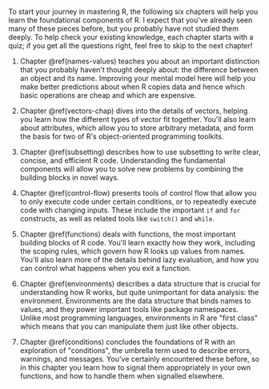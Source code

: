 To start your journey in mastering R, the following six chapters will help you learn the foundational components of R. I expect that you've already seen many of these pieces before, but you probably have not studied them deeply. To help check your existing knowledge, each chapter starts with a quiz; if you get all the questions right, feel free to skip to the next chapter!

1.  Chapter \@ref(names-values) teaches you about an important distinction
    that you probably haven't thought deeply about: the difference between an 
    object and its name. Improving your mental model here will help you make 
    better predictions about when R copies data and hence which basic 
    operations are cheap and which are expensive.
   
1.  Chapter \@ref(vectors-chap) dives into the details of vectors, helping you 
    learn how the different types of vector fit 
    together. You'll also learn about attributes, which allow you to store 
    arbitrary metadata, and form the basis for two of R's object-oriented 
    programming toolkits.
    
1.  Chapter \@ref(subsetting) describes how to use subsetting to write 
    clear, concise, and efficient R code. Understanding the fundamental 
    components will allow you to solve new problems by combining the building 
    blocks in novel ways.

1.  Chapter \@ref(control-flow) presents tools of control flow that allow you to
    only execute code under certain conditions, or to repeatedly execute code 
    with changing inputs. These include the important `if` and `for` constructs, as well as 
    related tools like `switch()` and `while`.

1.  Chapter \@ref(functions) deals with functions, the most important building 
    blocks of R code. You'll learn exactly how they work, including the 
    scoping rules, which govern how R looks up values from names. You'll also 
    learn more of the details behind lazy evaluation, and how you can 
    control what happens when you exit a function.
    
1.  Chapter \@ref(environments) describes a data structure that is crucial for 
    understanding how R works, but quite unimportant for data analysis: the 
    environment. Environments are the data structure that binds 
    names to values, and they power important tools like package namespaces. 
    Unlike most programming languages, environments in R are "first class" 
    which means that you can manipulate them just like other objects.

1.  Chapter \@ref(conditions) concludes the foundations of R with an 
    exploration of "conditions", the umbrella term used to describe errors, 
    warnings, and messages. You've certainly encountered these before, so in 
    this chapter you learn how to signal them appropriately in your own 
    functions, and how to handle them when signalled elsewhere.
